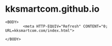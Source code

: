 # kksmartcom.github.io

 <html xmlns="http://www.w3.org/1999/xhtml" lang="en">
   
	<BODY>
	    	<meta HTTP-EQUIV="Refresh" CONTENT="0; URL=kksmartcom.com/index.html">
	
	</BODY>

</html>
